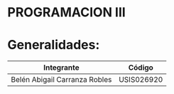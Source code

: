 # PROGRAMACION III 
# Generalidades: 
| Integrante   | Código | 
| ------------- | -------------| 
| Belén Abigail Carranza Robles | USIS026920 |
